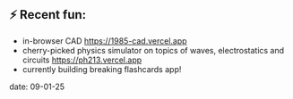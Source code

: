 ## ⚡ Recent fun:

- in-browser CAD https://1985-cad.vercel.app
- cherry-picked physics simulator on topics of waves, electrostatics and circuits https://ph213.vercel.app
- currently building breaking flashcards app!

date: 09-01-25

<!--
**mxzou/mxzou** is a ✨ _special_ ✨ repository because its `README.md` (this file) appears on your GitHub profile.

Here are some ideas to get you started:

- 🔭 I’m currently working on ...
- 🌱 I’m currently learning ...
- 👯 I’m looking to collaborate on ...
- 🤔 I’m looking for help with ...
- 💬 Ask me about ...
- 📫 How to reach me: ...
- 😄 Pronouns: ...
- ⚡ Fun fact: ...
-->

